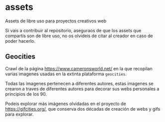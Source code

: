 # assets
Assets de libre uso para proyectos creativos web

Si vais a contribuir al repositorio, aseguraos de que los assets que compartís son de libre uso, no os olvideis de citar al creador en caso de poder hacerlo.

## Geocities

Crawl de la página https://www.cameronsworld.net/ en la que recopilan varias imagenes usadas en la extinta plataforma `geocities`.

Todas las imagenes pertenecen a diferentes autores, estas imagenes se crearon a traves de diferentes autores para decorar sus webs personales a principios de los 90.

Podeis explorar más imágenes olvidadas en el proyecto de https://gifcities.org/, que conserva dos décadas de creación de webs y gifs para explorar.
